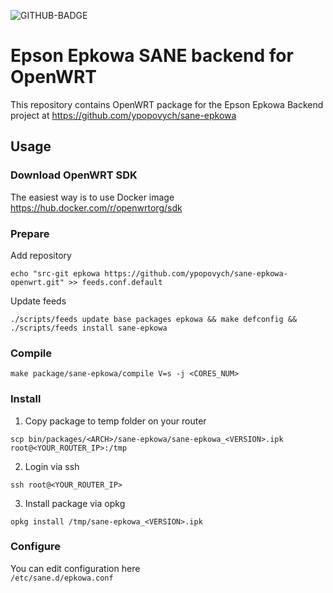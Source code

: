 ![GITHUB-BADGE](https://github.com/tbaela/sane-epkowa-openwrt/workflows/Build/badge.svg)
# Epson Epkowa SANE backend for OpenWRT
This repository contains OpenWRT package for the Epson Epkowa Backend project at https://github.com/ypopovych/sane-epkowa
## Usage
### Download OpenWRT SDK
The easiest way is to use Docker image\
https://hub.docker.com/r/openwrtorg/sdk
### Prepare
Add repository
```
echo "src-git epkowa https://github.com/ypopovych/sane-epkowa-openwrt.git" >> feeds.conf.default
```

Update feeds
```
./scripts/feeds update base packages epkowa && make defconfig && ./scripts/feeds install sane-epkowa
```
### Compile
```
make package/sane-epkowa/compile V=s -j <CORES_NUM>
```

### Install
1) Copy package to temp folder on your router
```
scp bin/packages/<ARCH>/sane-epkowa/sane-epkowa_<VERSION>.ipk root@<YOUR_ROUTER_IP>:/tmp
```
2) Login via ssh
```
ssh root@<YOUR_ROUTER_IP>
```
3) Install package via opkg
```
opkg install /tmp/sane-epkowa_<VERSION>.ipk
```

### Configure
You can edit configuration here\
```/etc/sane.d/epkowa.conf```

